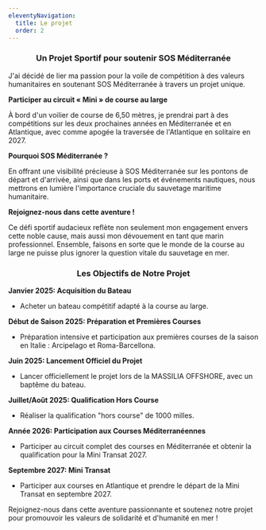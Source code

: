 ```yaml
---
eleventyNavigation:
  title: Le projet
  order: 2
---
```

<h3 style="text-align: center">Un Projet Sportif pour soutenir SOS Méditerranée</h3>

J'ai décidé de lier ma passion pour la voile de compétition à des valeurs humanitaires en soutenant SOS Méditerranée à travers un projet unique.

**Participer au circuit « Mini » de course au large**

À bord d'un voilier de course de 6,50 mètres, je prendrai part à des compétitions sur les deux prochaines années en Méditerranée et en Atlantique, avec comme apogée la traversée de l'Atlantique en solitaire en 2027.

**Pourquoi SOS Méditerranée ?**

En offrant une visibilité précieuse à SOS Méditerranée sur les pontons de départ et d'arrivée, ainsi que dans les ports et événements nautiques, nous mettrons en lumière l'importance cruciale du sauvetage maritime humanitaire.

**Rejoignez-nous dans cette aventure !**

Ce défi sportif audacieux reflète non seulement mon engagement envers cette noble cause, mais aussi mon dévouement en tant que marin professionnel. Ensemble, faisons en sorte que le monde de la course au large ne puisse plus ignorer la question vitale du sauvetage en mer.

<h3 style="text-align: center">Les Objectifs de Notre Projet</h3>

**Janvier 2025: Acquisition du Bateau**

*   Acheter un bateau compétitif adapté à la course au large.
    

**Début de Saison 2025: Préparation et Premières Courses**

*   Préparation intensive et participation aux premières courses de la saison en Italie : Arcipelago et Roma-Barcellona.
    

**Juin 2025: Lancement Officiel du Projet**

*   Lancer officiellement le projet lors de la MASSILIA OFFSHORE, avec un baptême du bateau.
    

**Juillet/Août 2025: Qualification Hors Course**

*   Réaliser la qualification "hors course" de 1000 milles.
    

**Année 2026: Participation aux Courses Méditerranéennes**

*   Participer au circuit complet des courses en Méditerranée et obtenir la qualification pour la Mini Transat 2027.
    

**Septembre 2027: Mini Transat**

*   Participer aux courses en Atlantique et prendre le départ de la Mini Transat en septembre 2027.
    

Rejoignez-nous dans cette aventure passionnante et soutenez notre projet pour promouvoir les valeurs de solidarité et d'humanité en mer !
